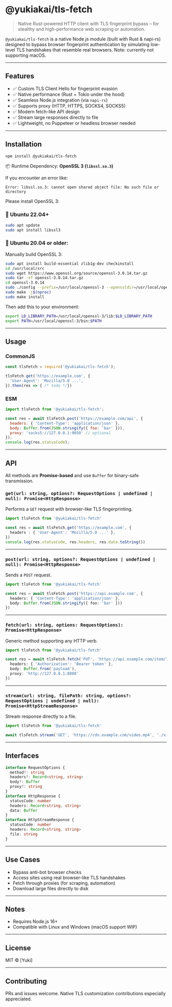 # @yukiakai/tls-fetch

> Native Rust-powered HTTP client with TLS fingerprint bypass – for stealthy and high-performance web scraping or automation.

&#x20;

`@yukiakai/tls-fetch` is a native Node.js module (built with Rust & napi-rs) designed to bypass browser fingerprint authentication by simulating low-level TLS handshakes that resemble real browsers. Note: currently not supporting macOS.

---

## Features

* ✅ Custom TLS Client Hello for fingerprint evasion
* ✅ Native performance (Rust + Tokio under the hood)
* ✅ Seamless Node.js integration (via `napi-rs`)
* ✅ Supports proxy (HTTP, HTTPS, SOCKS4, SOCKS5)
* ✅ Modern fetch-like API design
* ✅ Stream large responses directly to file
* ✅ Lightweight, no Puppeteer or headless browser needed

---

## Installation

```bash
npm install @yukiakai/tls-fetch
```

📦 Runtime Dependency: **OpenSSL 3 (`libssl.so.3`)**

If you encounter an error like:

```
Error: libssl.so.3: cannot open shared object file: No such file or directory
```

Please install OpenSSL 3:

### 🐧 Ubuntu 22.04+
```bash
sudo apt update
sudo apt install libssl3
```

### 🐧 Ubuntu 20.04 or older:
Manually build OpenSSL 3:
```bash
sudo apt install build-essential zlib1g-dev checkinstall
cd /usr/local/src
sudo wget https://www.openssl.org/source/openssl-3.0.14.tar.gz
sudo tar -xf openssl-3.0.14.tar.gz
cd openssl-3.0.14
sudo ./config --prefix=/usr/local/openssl-3 --openssldir=/usr/local/openssl-3
sudo make -j$(nproc)
sudo make install
```

Then add this to your environment:
```bash
export LD_LIBRARY_PATH=/usr/local/openssl-3/lib:$LD_LIBRARY_PATH
export PATH=/usr/local/openssl-3/bin:$PATH
```

---

## Usage
### CommonJS
```js
const tlsFetch = require('@yukiakai/tls-fetch');

tlsFetch.get('https://example.com', {
  'User-Agent': 'Mozilla/5.0 ...',
}).then(res => { /* todo */})

```
### ESM
```js
import tlsFetch from '@yukiakai/tls-fetch';

const res = await tlsFetch.post('https://example.com/api', {
  headers: { 'Content-Type': 'application/json' },
  body: Buffer.from(JSON.stringify({ foo: 'bar' })),
  proxy: 'socks5://127.0.0.1:9050' // optional
});
console.log(res.statusCode);

```

---

## API

All methods are **Promise-based** and use `Buffer` for binary-safe transmission.

### `get(url: string, options?: RequestOptions | undefined | null): Promise<HttpResponse>`

Performs a `GET` request with browser-like TLS fingerprinting.

```ts
import tlsFetch from '@yukiakai/tls-fetch'

const res = await tlsFetch.get('https://example.com', {
  headers : { 'User-Agent': 'Mozilla/5.0 ...' },
})
console.log(res.statusCode, res.headers, res.data.toString())
```

---

### `post(url: string, options?: RequestOptions | undefined | null): Promise<HttpResponse>`

Sends a `POST` request.

```ts
import tlsFetch from '@yukiakai/tls-fetch'

const res = await tlsFetch.post('https://api.example.com', {
  headers: { 'Content-Type': 'application/json' },
  body: Buffer.from(JSON.stringify({ foo: 'bar' }))
})
```

---

### `fetch(url: string, options: RequestOptions): Promise<HttpResponse>`

Generic method supporting any HTTP verb.

```ts
import tlsFetch from '@yukiakai/tls-fetch'

const res = await tlsFetch.fetch('PUT', 'https://api.example.com/item/123', {
  headers: { 'Authorization': 'Bearer token' },
  body: Buffer.from('payload'),
  proxy: 'http://127.0.0.1:8080'
})
```

---

### `stream(url: string, filePath: string, options?: RequestOptions | undefined | null): Promise<HttpStreamResponse>`

Stream response directly to a file.

```ts
import tlsFetch from '@yukiakai/tls-fetch'

await tlsFetch.stream('GET', 'https://cdn.example.com/video.mp4', './video.mp4')
```

---

## Interfaces

```ts
interface RequestOptions {
  method?: string
  headers?: Record<string, string>
  body?: Buffer
  proxy?: string
}
interface HttpResponse {
  statusCode: number
  headers: Record<string, string>
  data: Buffer
}
interface HttpStreamResponse {
  statusCode: number
  headers: Record<string, string>
  file: string
}
```

---

## Use Cases

* Bypass anti-bot browser checks
* Access sites using real browser-like TLS handshakes
* Fetch through proxies (for scraping, automation)
* Download large files directly to disk

---

## Notes

* Requires Node.js 16+
* Compatible with Linux and Windows (macOS support WIP)

---

## License

MIT © [Yuki]

---

## Contributing

PRs and issues welcome. Native TLS customization contributions especially appreciated.
